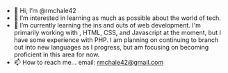 - 👋 Hi, I’m @rmchale42
- 👀 I’m interested in learning as much as possible about the world of tech. 
- 🌱 I’m currently learning the ins and outs of web development. I'm primarily working with , HTML, CSS, and Javascript at the moment, but I have some experience with 
PHP. I am planning on continuing to branch out into new languages as I progress, but am focusing on becoming proficient in this area for now.
- 📫 How to reach me... email: rmchale42@gmail.com

<!---
rmchale42/rmchale42 is a ✨ special ✨ repository because its `README.md` (this file) appears on your GitHub profile.
You can click the Preview link to take a look at your changes.
--->
